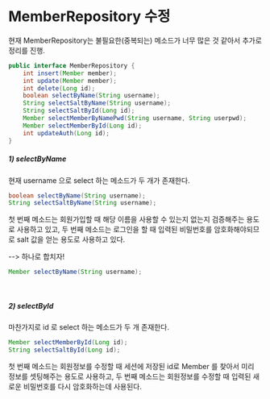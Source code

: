 # MemberRepository 수정

현재 MemberRepository는 불필요한(중복되는) 메소드가 너무 많은 것 같아서 추가로 정리를 진행.

```java
public interface MemberRepository {
    int insert(Member member);
    int update(Member member);
    int delete(Long id);
    boolean selectByName(String username);
    String selectSaltByName(String username);
    String selectSaltById(Long id);
    Member selectMemberByNamePwd(String username, String userpwd);
    Member selectMemberById(Long id);
    int updateAuth(Long id);
}
```

##### 1) selectByName

현재 username 으로 select 하는 메소드가 두 개가 존재한다.

```java
boolean selectByName(String username);
String selectSaltByName(String username);
```

첫 번째 메소드는 회원가입할 때 해당 이름을 사용할 수 있는지 없는지 검증해주는 용도로 사용하고 있고, 두 번째 메소드는 로그인을 할 때 입력된 비밀번호를 암호화해야되므로 salt 값을 얻는 용도로 사용하고 있다.

--> 하나로 합치자!

```java
Member selectByName(String username);
```

<br>

##### 2) selectById

마찬가지로 id 로 select 하는 메소드가 두 개 존재한다.

```java
Member selectMemberById(Long id);
String selectSaltById(Long id);
```

첫 번째 메소드는 회원정보를 수정할 때 세션에 저장된 id로 Member 를 찾아서 미리 정보를 셋팅해주는 용도로 사용하고, 두 번째 메소드는 회원정보를 수정할 때 입력된 새로운 비밀번호를 다시 암호화하는데 사용된다.